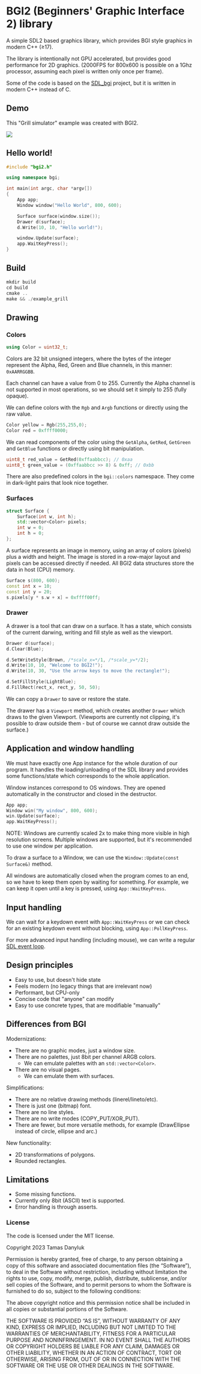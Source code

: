 # BGI2 (Beginners' Graphic Interface 2) library

A simple SDL2 based graphics library, which provides BGI style graphics in modern C++ (≥17).

The library is intentionally not GPU accelerated, but provides good performance for 2D graphics. (2000FPS for 800x600 is possible on a 1Ghz processor, assuming each pixel is written only once per frame).

Some of the code is based on the [SDL_bgi](https://sdl-bgi.sourceforge.io/) project, but it is written in modern C++ instead of C.

## Demo

This "Grill simulator" example was created with BGI2.

![](https://raw.githubusercontent.com/tdanyluk/bgi2/main/example/grill_example.gif)

## Hello world!

```c++
#include "bgi2.h"

using namespace bgi;

int main(int argc, char *argv[])
{
    App app;
    Window window("Hello World", 800, 600);

    Surface surface(window.size());
    Drawer d(surface);
    d.Write(10, 10, "Hello world!");

    window.Update(surface);
    app.WaitKeyPress();
}
```

## Build

```c++
mkdir build
cd build
cmake ..
make && ./example_grill
```

## Drawing

### Colors

```c++
using Color = uint32_t;
```

Colors are 32 bit unsigned integers, where the bytes of the integer represent the Alpha, Red, Green and Blue channels, in this manner: `0xAARRGGBB`.

Each channel can have a value from 0 to 255. Currently the Alpha channel is not supported in most operations, so we should set it simply to 255 (fully opaque).

We can define colors with the `Rgb` and `Argb` functions or directly using the raw value.

```c++
Color yellow = Rgb(255,255,0);
Color red = 0xffff0000;
```

We can read components of the color using the `GetAlpha`, `GetRed`, `GetGreen` and `GetBlue` functions or directly using bit manipulation.

```c++
uint8_t red_value = GetRed(0xffaabbcc); // 0xaa
uint8_t green_value = (0xffaabbcc >> 8) & 0xff; // 0xbb
```

There are also predefined colors in the `bgi::colors` namespace.
They come in dark-light pairs that look nice together.

### Surfaces

```c++
struct Surface {
    Surface(int w, int h);
    std::vector<Color> pixels;
    int w = 0;
    int h = 0;
};
```

A surface represents an image in memory, using an array of colors (pixels) plus a width and height.
The image is stored in a row-major layout and pixels can be accessed directly if needed. All BGI2 data structures store the data in host (CPU) memory.

```c++
Surface s(800, 600);
const int x = 10;
const int y = 20;
s.pixels[y * s.w + x] = 0xffff00ff;
```

### Drawer

A drawer is a tool that can draw on a surface. It has a state, which consists of the current darwing, writing and fill style as well as the viewport.

```c++
Drawer d(surface);
d.Clear(Blue);

d.SetWriteStyle(Brown, /*scale_x=*/1, /*scale_y=*/2);
d.Write(10, 10, "Welcome to BGI2!");
d.Write(10, 30, "Use the arrow keys to move the rectangle!");

d.SetFillStyle(LightBlue);
d.FillRect(rect_x, rect_y, 50, 50);
```

We can copy a `Drawer` to save or restore the state.

The drawer has a `Viewport` method, which creates another `Drawer` which draws to the given Viewport. (Viewports are currently not clipping, it's possible to draw outside them - but of course we cannot draw outside the surface.)

## Application and window handling

We must have exactly one App instance for the whole duration of our program. It handles the loading/unloading of the SDL library and provides some functions/state which corresponds to the whole application.

Window instances correspond to OS windows.
They are opened automatically in the constructor and closed in the destructor.

```c++
App app;
Window win("My window", 800, 600);
win.Update(surface);
app.WaitKeyPress();
```

NOTE: Windows are currently scaled 2x to make thing more visible in high resolution screens. Multiple windows are supported, but it's recommended to use one window per application.

To draw a surface to a Window, we can use the `Window::Update(const Surface&)` method.

All windows are automatically closed when the program comes to an end, so we have to keep them open by waiting for something. For example, we can keep it open until a key is pressed, using `App::WaitKeyPress`.

## Input handling

We can wait for a keydown event with `App::WaitKeyPress` or we can check for an existing keydown event without blocking, using `App::PollKeyPress`.

For more advanced input handling (including mouse), we can write a regular [SDL event loop](https://lazyfoo.net/tutorials/SDL/17_mouse_events/index.php#:~:text=while%20application%20is%20running).

## Design principles

- Easy to use, but doesn't hide state
- Feels modern (no legacy things that are irrelevant now)
- Performant, but CPU-only
- Concise code that "anyone" can modify
- Easy to use concrete types, that are modifiable "manually"

## Differences from BGI

Modernizations:
- There are no graphic modes, just a window size.
- There are no palettes, just 8bit per channel ARGB colors.
  - We can emulate palettes with an `std::vector<Color>`.
- There are no visual pages.
  - We can emulate them with surfaces.

Simplifications:
- There are no relative drawing methods (linerel/lineto/etc).
- There is just one (bitmap) font.
- There are no line styles.
- There are no write modes (COPY_PUT/XOR_PUT).
- There are fewer, but more versatile methods, for example (DrawEllipse instead of circle, ellipse and arc.)

New functionality:
- 2D transformations of polygons.
- Rounded rectangles.

## Limitations

- Some missing functions.
- Currently only 8bit (ASCII) text is supported.
- Error handling is through asserts.

### License

The code is licensed under the MIT license.

Copyright 2023 Tamas Danyluk

Permission is hereby granted, free of charge, to any person obtaining a copy of this software and associated documentation files (the “Software”), to deal in the Software without restriction, including without limitation the rights to use, copy, modify, merge, publish, distribute, sublicense, and/or sell copies of the Software, and to permit persons to whom the Software is furnished to do so, subject to the following conditions:

The above copyright notice and this permission notice shall be included in all copies or substantial portions of the Software.

THE SOFTWARE IS PROVIDED “AS IS”, WITHOUT WARRANTY OF ANY KIND, EXPRESS OR IMPLIED, INCLUDING BUT NOT LIMITED TO THE WARRANTIES OF MERCHANTABILITY, FITNESS FOR A PARTICULAR PURPOSE AND NONINFRINGEMENT. IN NO EVENT SHALL THE AUTHORS OR COPYRIGHT HOLDERS BE LIABLE FOR ANY CLAIM, DAMAGES OR OTHER LIABILITY, WHETHER IN AN ACTION OF CONTRACT, TORT OR OTHERWISE, ARISING FROM, OUT OF OR IN CONNECTION WITH THE SOFTWARE OR THE USE OR OTHER DEALINGS IN THE SOFTWARE.

